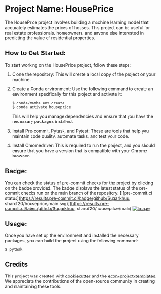 # Project Name: HousePrice

The HousePrice project involves building a machine learning model that accurately
estimates the prices of houses. This project can be useful for real estate
professionals, homeowners, and anyone else interested in predicting the value of
residential properties.

## How to Get Started:

To start working on the HousePrice project, follow these steps:

1. Clone the repository: This will create a local copy of the project on your machine.

1. Create a Conda environment: Use the following command to create an environment
   specifically for this project and activate it:

   ```
   $ conda/mamba env create
   $ conda activate houseprice
   ```

   This will help you manage dependencies and ensure that you have the necessary
   packages installed.

1. Install Pre-commit, Pytask, and Pytest: These are tools that help you maintain code
   quality, automate tasks, and test your code.

1. Install Chromedriver: This is required to run the project, and you should ensure that
   you have a version that is compatible with your Chrome browser.

## Badge:

You can check the status of pre-commit checks for the project by clicking on the badge
provided. The badge displays the latest status of the pre-commit checks run on the main
branch of the repository. \[!\[pre-commit.ci
status\](https://results.pre-commit.ci/badge/github/Sugarkhuu,
sharof20/houseprice/main.svg)\](https://results.pre-commit.ci/latest/github/Sugarkhuu,
sharof20/houseprice/main)
[![image](https://img.shields.io/badge/code%20style-black-000000.svg)](https://github.com/psf/black)

## Usage:

Once you have set up the environment and installed the necessary packages, you can build
the project using the following command:

```
$ pytask
```

## Credits

This project was created with [cookiecutter](https://github.com/audreyr/cookiecutter)
and the
[econ-project-templates](https://github.com/OpenSourceEconomics/econ-project-templates).
We appreciate the contributions of the open-source community in creating and maintaining
these tools.
